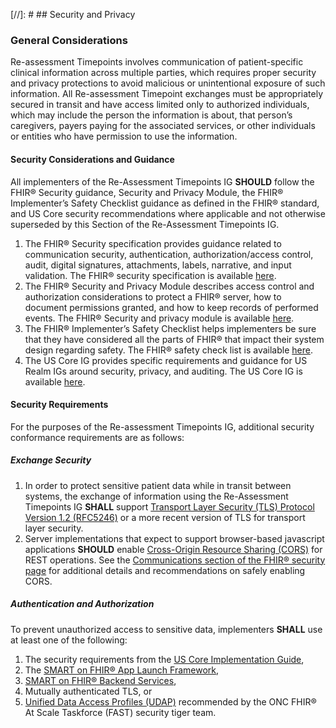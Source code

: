 [//]: #  ## Security and Privacy 

### General Considerations
Re-assessment Timepoints involves communication of patient-specific clinical information across multiple parties, which requires proper security and privacy protections to avoid malicious or unintentional exposure of such information. All Re-assessment Timepoint exchanges must be appropriately secured in transit and have access limited only to authorized individuals, which may include the person the information is about, that person’s caregivers, payers paying for the associated services, or other individuals or entities who have permission to use the information.

#### Security Considerations and Guidance
All implementers of the Re-Assessment Timepoints IG **SHOULD** follow the FHIR® Security guidance, Security and Privacy Module, the FHIR® Implementer’s Safety Checklist guidance as defined in the FHIR® standard, and US Core security recommendations where applicable and not otherwise superseded by this Section of the Re-Assessment Timepoints IG.

1.	The FHIR® Security specification provides guidance related to communication security, authentication, authorization/access control, audit, digital signatures, attachments, labels, narrative, and input validation. The FHIR® security specification is available [here](http://hl7.org/FHIR®/R4/security.html).
2.	The FHIR® Security and Privacy Module describes access control and authorization considerations to protect a FHIR® server, how to document permissions granted, and how to keep records of performed events. The FHIR® Security and privacy module is available [here](http://hl7.org/FHIR®/R4/secpriv-module.html).
3.	The FHIR® Implementer’s Safety Checklist helps implementers be sure that they have considered all the parts of FHIR® that impact their system design regarding safety. The FHIR® safety check list is available [here](http://hl7.org/FHIR®/R4/safety.html).
4.  The US Core IG provides specific requirements and guidance for US Realm IGs around security, privacy, and auditing. The US Core IG is available [here](http://hl7.org/FHIR®/us/core/security.html).

#### Security Requirements
For the purposes of the Re-assessment Timepoints IG, additional security conformance requirements are as follows:

##### Exchange Security
1.  In order to protect sensitive patient data while in transit between systems, the exchange of information using the Re-Assessment Timepoints IG **SHALL** support [Transport Layer Security (TLS) Protocol Version 1.2 (RFC5246)](https://tools.ietf.org/html/rfc5246) or a more recent version of TLS for transport layer security.
2.  Server implementations that expect to support browser-based javascript applications **SHOULD** enable [Cross-Origin Resource Sharing (CORS)](https://www.w3.org/TR/cors/) for REST operations. See the [Communications section of the FHIR® security page](http://hl7.org/FHIR®/R4/security.html#http) for additional details and recommendations on safely enabling CORS.  

##### Authentication and Authorization 
To prevent unauthorized access to sensitive data, implementers **SHALL** use at least one of the following:

1.  The security requirements from the [US Core Implementation Guide](http://hl7.org/FHIR®/us/core/security.html),
2.  The [SMART on FHIR® App Launch Framework](http://hl7.org/FHIR®/smart-app-launch/index.html),
3.  [SMART on FHIR® Backend Services](http://www.hl7.org/FHIR®/smart-app-launch/backend-services.html),
4.	Mutually authenticated TLS, or
5.  [Unified Data Access Profiles (UDAP)](https://www.udap.org/) recommended by the ONC FHIR® At Scale Taskforce (FAST) security tiger team.